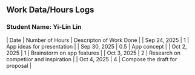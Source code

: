 ## Work Data/Hours Logs

### Student Name: Yi-Lin Lin 

| Date               | Number of Hours              | Descripton of Work Done     |
| Sep 24, 2025       | 1        | App ideas for presentation  |
| Sep 30, 2025       | 0.5      | App concept  |
| Oct 2, 2025        | 1        | Brainstorm on app features |
| Oct 3, 2025        | 2        | Research on competiior and inspiration  |
| Oct 4, 2025        | 4        | Compose the draft for proposal     |
